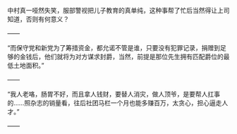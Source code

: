 中村真一哑然失笑，服部警视把儿子教育的真单纯，这种事帮了忙后当然得让上司知道，否则有何意义？

——

“而保守党和新党为了筹措资金，都允诺不管是谁，只要没有犯罪记录，捐赠到足够的金钱后，他们就将为对方谋求封爵，当然，前提是那位先生拥有匹配爵位的最低土地面积。”

——

“我人老咯，肠胃不好，而且拿人钱财，要替人消灾，做人顶爷，是要帮人扛事的……照杂志的销量看，往后社团马栏一个月也能多赚百万，太贪心，担心逼走人才。”

——


